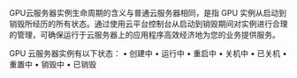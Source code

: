 GPU云服务器实例生命周期的含义与普通云服务器相同，是指 GPU 实例从启动到销毁所经历的所有状态。通过使用云平台控制台从启动到销毁期间对实例进行合理的管理，可确保运行于云服务器上的应用程序高效经济地为您的业务提供服务。

GPU 云服务器实例有以下状态：
	•	创建中
	•	运行中
	•	重启中
	•	关机中
	•	已关机
	•	重置中
	•	销毁中
	•	已销毁
